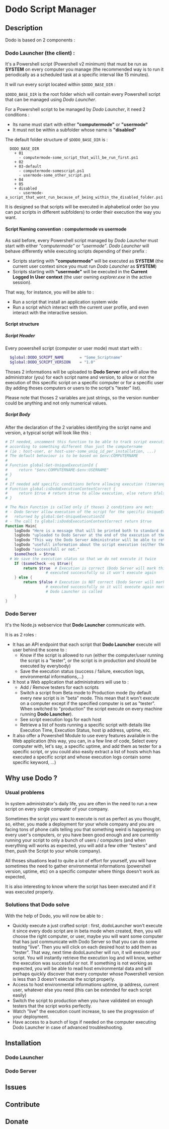 # Dodo Script Manager

## Description

Dodo is based on 2 components :

### Dodo Launcher (the client) :

It's a Powershell script (Powershell v2 minimum) that must be run as **SYSTEM**
on every computer you manage (the recommended way is to run it periodically as a
scheduled task at a specific interval like 15 minutes).

It will run every script located within `$DODO_BASE_DIR` :

`$DODO_BASE_DIR` is the root folder which will contain every Powershell script that can be managed using *Dodo Launcher*.

For a Powershell script to be managed by *Dodo Launcher*, it need 2 conditions :

- Its name must start with either **"computermode"** or **"usermode"**
- It must not be within a subfolder whose name is **"disabled"**

The default folder structure of `$DODO_BASE_DIR` is :

```
  DODO_BASE_DIR
    + 01
      - computermode-some_script_that_will_be_run_first.ps1
    + 02
    + 03-default
      - computermode-somescript.ps1
      - usermode-some_other_script.ps1
    + 04
    + 05
    + disabled
      - usermode-a_script_that_wont_run_because_of_being_within_the_disabled_folder.ps1
```

It is designed so that scripts will be executed in alphabetical order (so you can put scripts in different subfolders)
to order their execution the way you want.

#### Script Naming convention : computermode vs usermode

As said before, every Powershell script managed by *Dodo Launcher* must start with either *"computermode"* or *"usermode"*.
*Dodo Launcher* will behave differently while executing scripts depending of their prefix :

- Scripts starting with **"computermode"** will be executed as **SYSTEM** (the current user context since you must run *Dodo Launcher* as **SYSTEM**)
- Scripts starting with **"usermode"** will be executed in the **Current Logged In User context** (the user owning *explorer.exe* in the active session).

That way, for instance, you will be able to :
- Run a script that install an application system wide
- Run a script which interact with the current user profile, and even interact with the interactive session.

#### Script structure

##### Script Header

Every powershell script (computer or user mode) must start with :

```powershell
  $global:DODO_SCRIPT_NAME       = "Some_Scriptname"
  $global:DODO_SCRIPT_VERSION    = "1.0"
```

Thoses 2 informations will be uploaded to **Dodo Server** and will allow the administrator
(you) for each script name and version, to allow or not the execution of this specific
script on a specific computer or for a specific user (by adding thoses computers
or users to the script's "tester" list).

Please note that thoses 2 variables are just strings, so the version number could be anything and not only numerical values.

##### Script Body

After the declaration of the 2 variables identifying the script name and version,
a typical script will look like this :

```powershell
# If needed, uncomment this function to be able to track script execution
# according to something different than just the computername
# (ie : host-user, or host-user-some_uniq_id_per_installation, ...)
# The default behaviour is to be based on $env:COMPUTERNAME
#
# Function global:Get-UniqueExecutionId {  
#     return "$env:COMPUTERNAME-$env:USERNAME"
# }
#
# If needed add specific conditions before allowing execution (timerange, specific date, etc)
# Function global:isDodoExecutionContextCorrect {
#     return $true # return $true to allow execution, else return $false
# }

# The Main Function is called only if thoses 2 conditions are met:
# - Dodo Server allow execution of the script for the specific UniqueExecutionId
#   returned by global:Get-UniqueExecutionId
# - The call to global:isDodoExecutionContextCorrect return $true
Function Main{
	logDodo "Here is a message that will be printed both to standard output and"
	logDodo "uploaded to Dodo Server at the end of the execution of the Main function"
	logDodo "This way the Dodo Server Administrator will be able to retrieve"
	logDodo "usefull information about the script execution (either the execution is"
	logDodo "successfull or not."
	$someCheck = $true
  # We save the execution status so that we do not execute it twice
	If ($someCheck -eq $true){
		return $true  # Execution is correct (Dodo Server will mark this script as being
                  # executed successfully so it won't execute again
	} else {
		return $false # Execution is NOT correct (Dodo Server will mark this script as being
                  # executed successfully so it will execute again next time
                  # Dodo Launcher is called
	}
}
```


### Dodo Server

It's the Node.js webservice that **Dodo Launcher** communicate with.

It is as 2 roles :

- It has an API endpoint that each script that **Dodo Launcher** execute will user
  behind the scene to :
  - Know if the script is allowed to run (either the computer/user running the script
    is a "tester", or the script is in production and should be executed by everybody)
  - Save the execution status (success / failure, execution logs, environmental informations,...)
- It host a Web application that administrators will use to :
  - Add / Remove testers for each scripts
  - Switch a script from Beta mode to Production mode (by default every new script
    is in "beta" mode. This mean that it won't execute on a computer except if the
    specified computer is set as "tester". When switched to "production" the script
    execute on every machine running **Dodo Launcher**).
  - See script execution logs for each host
  - Retrieve a list of hosts running a specific script with details like Execution
    Time, Execution Status, host ip address, uptime, etc.
- It also offer a Powershell Module to use every features available in the Web
  application (this way, you can, in a few line of code, Select every computer with,
  let's say, a specific uptime, and add them as tester for a specific script, or you
  could also easily extract a list of hosts which has executed a specific script and
  whose execution logs contain some specific keyword, ...)


## Why use Dodo ?

### Usual problems

In system administrator's daily life, you are often in the need to run a new
script on every single computer of your company.

Sometimes the script you want to execute is not as perfect as you thought, so, either,
you made a deployment for your whole company and you are facing tons of phone calls
telling you that something weird is happening on every user's computers, or you have
been good enough and are currently running your script to only a bunch of users / computers
(and when everything will works as expected, you will add a few other "testers" and
then, push the Script to your whole company).

All thoses situations lead to quite a lot of effort for yourself, you will have
sometimes the need to gather environmental informations (powershell version,
uptime, etc) on a specific computer where things doesn't work as expected,

It is also interesting to know where the script has been executed and if it was executed properly.

### Solutions that Dodo solve

With the help of Dodo, you will now be able to :
- Quickly execute a just crafted script : first, dodoLauncher won't execute it since every
  dodo script are in beta mode when created, then, you will choose the right computer, or user,
  maybe you will want some computer that has just communicate with Dodo Server so that you can
  do some testing "live". Then you will click on each desired host to add them as "tester".
  That way, next time dodoLauncher will run, it will execute your script. You will instantly
  retrieve the execution log and will know, wether the execution was successful or not. If something
  is not working as expected, you will be able to read host environmental data and will perhaps quickly
  discover that every computer whose Powershell version is less than 3 doesn't execute the script properly.
- Access to host environmental informations uptime, ip address, current user, whatever else you need
  (this can be extended for each script easily)
- Switch the script to production when you have validated on enough testers that the script
  works perfectly.
- Watch "live" the execution count increase, to see the progression of your deployment.
- Have access to a bunch of logs if needed on the computer executing Dodo Launcher in case
  of advanced troubleshooting.

## Installation

### Dodo Launcher


### Dodo Server


## Issues

## Contribute

## Donate
